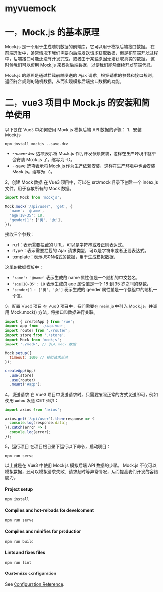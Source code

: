 # myvuemock

# 一，Mock.js 的基本原理
Mock.js 是一个用于生成随机数据的前端库，它可以用于模拟后端接口数据。
在前端开发中，通常情况下我们需要向后端发送请求获取数据，但是在前端开发过程中，后端接口可能还没有开发完成，或者由于某些原因无法获取真实的数据。
这时候我们可以使用 Mock.js 来模拟后端数据，以便我们能够继续开发前端代码。

Mock.js 的原理是通过拦截前端发送的 Ajax 请求，根据请求的参数和接口规则，返回符合规则的随机数据，从而实现模拟后端接口数据的功能。

# 二，vue3 项目中 Mock.js 的安装和简单使用
以下是在 Vue3 中如何使用 Mock.js 模拟后端 API 数据的步骤：
1，安装 Mock.js
```
npm install mockjs --save-dev
```
- --save-dev 选项表示将 Mock.js 作为开发依赖安装，这样在生产环境中就不会安装 Mock.js 了。缩写为 -D。
- --save 选项表示将 Mock.js 作为生产依赖安装，这样在生产环境中也会安装 Mock.js。缩写为 -S。

2，创建 Mock 数据
在 Vue3 项目中，可以在 src/mock 目录下创建一个 index.js 文件，用于存放所有的 Mock 数据。
```javascript
import Mock from 'mockjs';

Mock.mock('/api/user', 'get', {
  'name': '@name',
  'age|18-35': 18,
  'gender|1': ['男', '女'],
});
```
接收三个参数：
- rurl：表示需要拦截的 URL，可以是字符串或者正则表达式。
- rtype：表示需要拦截的 Ajax 请求类型，可以是字符串或者正则表达式。
- template：表示JSON格式的数据，用于生成模拟数据。

这里的数据模板中：
- `'name': '@name'` 表示生成的 name 属性值是一个随机的中文姓名，
- `'age|18-35': 18` 表示生成的 age 属性值是一个 18 到 35 岁之间的整数，
- `'gender|1': ['男', '女']` 表示生成的 gender 属性值是一个数组中的随机一个值。

3，配置 Vue3 项目
在 Vue3 项目中，我们需要在 main.js 中引入 Mock.js，并调用 Mock.mock() 方法，将接口和数据进行关联。
```javascript
import { createApp } from 'vue';
import App from './App.vue';
import router from './router';
import store from './store';
import Mock from 'mockjs';
import './mock'; // 引入 mock 数据

Mock.setup({
  timeout: 1000 // 模拟请求延时
});

createApp(App)
  .use(store)
  .use(router)
  .mount('#app');
```
4，发送请求
在 Vue3 项目中发送请求时，只需要按照正常的方式发送即可，例如使用 axios 发送 GET 请求：
```javascript
import axios from 'axios';

axios.get('/api/user').then(response => {
  console.log(response.data);
}).catch(error => {
  console.log(error);
});
```
5，运行项目
在项目根目录下运行以下命令，启动项目：
```
npm run serve
```

以上就是在 Vue3 中使用 Mock.js 模拟后端 API 数据的步骤。
Mock.js 不仅可以模拟数据，还可以模拟请求失败、请求超时等异常情况，从而提高我们开发的容错能力。


#### Project setup
```
npm install
```

#### Compiles and hot-reloads for development
```
npm run serve
```

#### Compiles and minifies for production
```
npm run build
```

#### Lints and fixes files
```
npm run lint
```

#### Customize configuration
See [Configuration Reference](https://cli.vuejs.org/config/).
